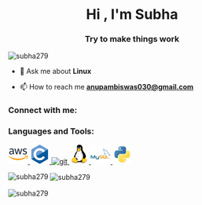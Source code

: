 <h1 align="center">Hi , I'm Subha</h1>
<h3 align="center">Try to make things work</h3>

<p align="left"> <img src="https://komarev.com/ghpvc/?username=subha279&label=Profile%20views&color=0e75b6&style=flat" alt="subha279" /> </p>

- 💬 Ask me about **Linux**

- 📫 How to reach me **anupambiswas030@gmail.com**

<h3 align="left">Connect with me:</h3>
<p align="left">
</p>

<h3 align="left">Languages and Tools:</h3>
<p align="left"> <a href="https://aws.amazon.com" target="_blank" rel="noreferrer"> <img src="https://raw.githubusercontent.com/devicons/devicon/master/icons/amazonwebservices/amazonwebservices-original-wordmark.svg" alt="aws" width="40" height="40"/> </a> <a href="https://www.cprogramming.com/" target="_blank" rel="noreferrer"> <img src="https://raw.githubusercontent.com/devicons/devicon/master/icons/c/c-original.svg" alt="c" width="40" height="40"/> </a> <a href="https://git-scm.com/" target="_blank" rel="noreferrer"> <img src="https://www.vectorlogo.zone/logos/git-scm/git-scm-icon.svg" alt="git" width="40" height="40"/> </a> <a href="https://www.linux.org/" target="_blank" rel="noreferrer"> <img src="https://raw.githubusercontent.com/devicons/devicon/master/icons/linux/linux-original.svg" alt="linux" width="40" height="40"/> </a> <a href="https://www.mysql.com/" target="_blank" rel="noreferrer"> <img src="https://raw.githubusercontent.com/devicons/devicon/master/icons/mysql/mysql-original-wordmark.svg" alt="mysql" width="40" height="40"/> </a> <a href="https://www.python.org" target="_blank" rel="noreferrer"> <img src="https://raw.githubusercontent.com/devicons/devicon/master/icons/python/python-original.svg" alt="python" width="40" height="40"/> </a> </p>

<p><img align="left" src="https://github-readme-stats.vercel.app/api/top-langs?username=subha279&show_icons=true&locale=en&layout=compact" alt="subha279" /></p>

<p>&nbsp;<img align="center" src="https://github-readme-stats.vercel.app/api?username=subha279&show_icons=true&locale=en" alt="subha279" /></p>

<p><img align="center" src="https://github-readme-streak-stats.herokuapp.com/?user=subha279&" alt="subha279" /></p>

